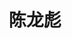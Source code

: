 ---
# Display name
title: 陈龙彪

# Username (this should match the folder name)
authors:
- clb

# Is this the primary user of the site?
superuser: true

# Role/position
role: 导师

# Organizations/Affiliations
organizations:
- name: XMU University
  url: ""

# Short bio (displayed in user profile at end of posts)
bio: My research interests include distributed robotics, mobile computing and programmable matter.

interests:
- 普适计算
- 群智计算
- 城市计算

education:
  courses:
  - course: 计算机科学 博士
    institution: 法国索邦大学 (原法国巴黎第六大学)
    year: 2015--2018
  - course: 计算机科学 博士
    institution: 浙江大学
    year: 2010--2016
  - course: 计算机科学 学士
    institution: 浙江大学
    year: 2006--2010

# Social/Academic Networking
# For available icons, see: https://sourcethemes.com/academic/docs/page-builder/#icons
#   For an email link, use "fas" icon pack, "envelope" icon, and a link in the
#   form "mailto:your-email@example.com" or "#contact" for contact widget.
social:
- icon: envelope
  icon_pack: fas
  link: '#contact'  # For a direct email link, use "mailto:test@example.org".
- icon: twitter
  icon_pack: fab
  link: https://twitter.com/GeorgeCushen
- icon: google-scholar
  icon_pack: ai
  link: https://scholar.google.co.uk/citations?user=sIwtMXoAAAAJ
- icon: github
  icon_pack: fab
  link: https://github.com/gcushen
# Link to a PDF of your resume/CV from the About widget.
# To enable, copy your resume/CV to `static/files/cv.pdf` and uncomment the lines below.
# - icon: cv
#   icon_pack: ai
#   link: files/cv.pdf

# Enter email to display Gravatar (if Gravatar enabled in Config)
email: ""

# Organizational groups that you belong to (for People widget)
#   Set this to `[]` or comment out if you are not using People widget.
user_groups:
- Developers
---